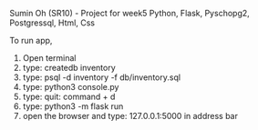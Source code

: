 Sumin Oh (SR10) - Project for week5 
Python, Flask, Pyschopg2, Postgressql, Html, Css 

To run app, 

1. Open terminal 
2. type: createdb inventory 
3. type: psql -d inventory -f db/inventory.sql 
4. type: python3 console.py 
5. type: quit: command + d
6. type: python3 -m flask run 
7. open the browser and type: 127.0.0.1:5000 in address bar 
